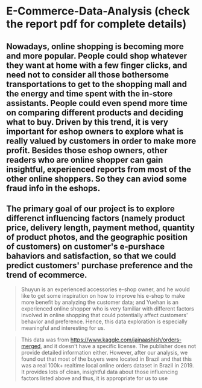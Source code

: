 # E-Commerce-Data-Analysis (check the report pdf for complete details)

## Nowadays, online shopping is becoming more and more popular. People could shop whatever they want at home with a few finger clicks, and need not to consider all those bothersome transportations to get to the shopping mall and the energy and time spent with the in-store assistants. People could even spend more time on comparing different products and deciding what to buy. Driven by this trend, it is very important for eshop owners to explore what is really valued by customers in order to make more profit. Besides those eshop owners, other readers who are online shopper can gain insightful, experienced reports from most of the other online shoppers. So they can aviod some fraud info in the eshops.

## The primary goal of our project is to explore differenct influencing factors (namely product price, delivery length, payment method, quantity of product photos, and the geographic position of customers) on customer's e-purshace bahaviors and satisfaction, so that we could predict customers' purchase preference and the trend of ecommerce.

>Shuyun is an experienced accessories e-shop owner, and he would like to get some inspiration on how to improve his e-shop to make more benefit by analyzing the customer data; and Yuehan is an experienced online shopper who is very familiar with different factors involved in online shopping that could potentially affect customers' behavior and preference. Hence, this data exploration is especially meaningful and interesting for us.

>This data was from https://www.kaggle.com/jainaashish/orders-merged, and it doesn't have a specific license. The publisher does not provide detailed information either. However, after our analysis, we found out that most of the buyers were located in Brazil and that this was a real 100k+ realtime local online orders dataset in Brazil in 2019. It provides lots of clean, insightful data about those influencing factors listed above and thus, it is appropriate for us to use
